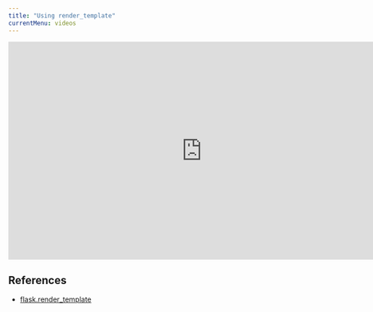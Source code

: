 ```yaml
---
title: "Using render_template"
currentMenu: videos
---
```


<div class="youtube-wrapper"><iframe width="776" height="437" src="https://www.youtube.com/embed/Q9XQlGmLkOw" frameborder="0" allowfullscreen></iframe></div>

## References

- [flask.render_template](http://flask.pocoo.org/docs/0.12/api/#flask.render_template)
